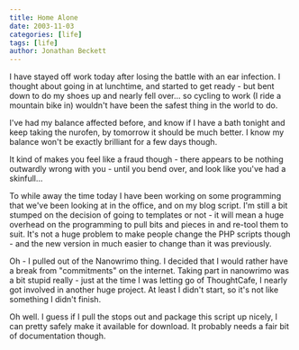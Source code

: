 ```yaml
---
title: Home Alone
date: 2003-11-03
categories: [life]
tags: [life]
author: Jonathan Beckett
---
```


I have stayed off work today after losing the battle with an ear infection. I thought about going in at lunchtime, and started to get ready - but bent down to do my shoes up and nearly fell over... so cycling to work (I ride a mountain bike in) wouldn't have been the safest thing in the world to do.

I've had my balance affected before, and know if I have a bath tonight and keep taking the nurofen, by tomorrow it should be much better. I know my balance won't be exactly brilliant for a few days though.

It kind of makes you feel like a fraud though - there appears to be nothing outwardly wrong with you - until you bend over, and look like you've had a skinfull...

To while away the time today I have been working on some programming that we've been looking at in the office, and on my blog script. I'm still a bit stumped on the decision of going to templates or not - it will mean a huge overhead on the programming to pull bits and pieces in and re-tool them to suit. It's not a huge problem to make people change the PHP scripts though - and the new version in much easier to change than it was previously.

Oh - I pulled out of the Nanowrimo thing. I decided that I would rather have a break from "commitments" on the internet. Taking part in nanowrimo was a bit stupid really - just at the time I was letting go of ThoughtCafe, I nearly got involved in another huge project. At least I didn't start, so it's not like something I didn't finish.

Oh well. I guess if I pull the stops out and package this script up nicely, I can pretty safely make it available for download. It probably needs a fair bit of documentation though.